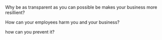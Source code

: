 Why be as transparent as you can possible be makes your business more resillient?

How can your employees harm you and your business?

how can you prevent it?

